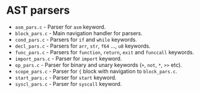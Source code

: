 # AST parsers
- `asm_pars.c` - Parser for `asm` keyword.
- `block_pars.c` - Main navigation handler for parsers.
- `cond_pars.c` - Parsers for `if` and `while` keywords.
- `decl_pars.c` - Parsers for `arr`, `str`, `f64` ..., `u8` keywords.
- `func_pars.c` - Parsers for `function`, `return`, `exit` and `funccall` keywords. 
- `import_pars.c` - Parser for `import` keyword.
- `op_pars.c` - Parser for binary and unary keywords (`+`, `not`, `*`, `>>` etc).
- `scope_pars.c` - Parser for `{` block with navigation to `block_pars.c`.
- `start_pars.c` - Parser for `start` keyword.
- `syscl_pars.c` - Parser for `syscall` keyword.
